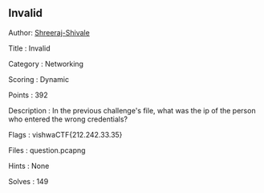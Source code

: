 ##  Invalid

Author: <a href="https://github.com/Shreeraj-Shivale">Shreeraj-Shivale</a>

Title : Invalid

Category : Networking

Scoring : Dynamic

Points : 392

Description : In the previous challenge's file, what was the ip of the person who entered the wrong credentials?

Flags : vishwaCTF{212.242.33.35}

Files : question.pcapng

Hints : None

Solves : 149